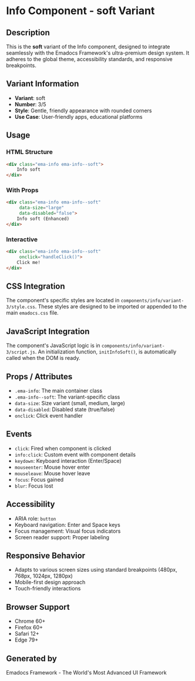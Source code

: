 # Info Component - soft Variant

## Description
This is the **soft** variant of the Info component, designed to integrate seamlessly with the Emadocs Framework's ultra-premium design system. It adheres to the global theme, accessibility standards, and responsive breakpoints.

## Variant Information
- **Variant**: soft
- **Number**: 3/5
- **Style**: Gentle, friendly appearance with rounded corners
- **Use Case**: User-friendly apps, educational platforms

## Usage

### HTML Structure
```html
<div class="ema-info ema-info--soft">
    Info soft
</div>
```

### With Props
```html
<div class="ema-info ema-info--soft" 
     data-size="large" 
     data-disabled="false">
    Info soft (Enhanced)
</div>
```

### Interactive
```html
<div class="ema-info ema-info--soft" 
     onclick="handleClick()">
    Click me!
</div>
```

## CSS Integration
The component's specific styles are located in `components/info/variant-3/style.css`. These styles are designed to be imported or appended to the main `emadocs.css` file.

## JavaScript Integration
The component's JavaScript logic is in `components/info/variant-3/script.js`. An initialization function, `initInfoSoft()`, is automatically called when the DOM is ready.

## Props / Attributes
- `.ema-info`: The main container class
- `.ema-info--soft`: The variant-specific class
- `data-size`: Size variant (small, medium, large)
- `data-disabled`: Disabled state (true/false)
- `onclick`: Click event handler

## Events
- `click`: Fired when component is clicked
- `info:click`: Custom event with component details
- `keydown`: Keyboard interaction (Enter/Space)
- `mouseenter`: Mouse hover enter
- `mouseleave`: Mouse hover leave
- `focus`: Focus gained
- `blur`: Focus lost

## Accessibility
- ARIA role: `button`
- Keyboard navigation: Enter and Space keys
- Focus management: Visual focus indicators
- Screen reader support: Proper labeling

## Responsive Behavior
- Adapts to various screen sizes using standard breakpoints (480px, 768px, 1024px, 1280px)
- Mobile-first design approach
- Touch-friendly interactions

## Browser Support
- Chrome 60+
- Firefox 60+
- Safari 12+
- Edge 79+

## Generated by
Emadocs Framework - The World's Most Advanced UI Framework

